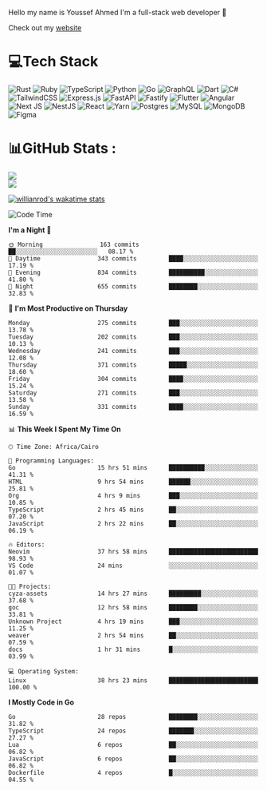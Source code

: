 Hello my name is Youssef Ahmed I'm a full-stack web developer 👋

Check out my [website](https://youssefahmed.vercel.app)
 
# 💻Tech Stack

![Rust](https://img.shields.io/badge/rust-%23000000.svg?style=for-the-badge&logo=rust&logoColor=white) ![Ruby](https://img.shields.io/badge/ruby-%23CC342D.svg?style=for-the-badge&logo=ruby&logoColor=white) ![TypeScript](https://img.shields.io/badge/typescript-%23007ACC.svg?style=for-the-badge&logo=typescript&logoColor=white) ![Python](https://img.shields.io/badge/python-3670A0?style=for-the-badge&logo=python&logoColor=ffdd54) ![Go](https://img.shields.io/badge/go-%2300ADD8.svg?style=for-the-badge&logo=go&logoColor=white) ![GraphQL](https://img.shields.io/badge/-GraphQL-E10098?style=for-the-badge&logo=graphql&logoColor=white) ![Dart](https://img.shields.io/badge/dart-%230175C2.svg?style=for-the-badge&logo=dart&logoColor=white) ![C#](https://img.shields.io/badge/c%23-%23239120.svg?style=for-the-badge&logo=c-sharp&logoColor=white) ![TailwindCSS](https://img.shields.io/badge/tailwindcss-%2338B2AC.svg?style=for-the-badge&logo=tailwind-css&logoColor=white) ![Express.js](https://img.shields.io/badge/express.js-%23404d59.svg?style=for-the-badge&logo=express&logoColor=%2361DAFB) ![FastAPI](https://img.shields.io/badge/FastAPI-005571?style=for-the-badge&logo=fastapi) ![Fastify](https://img.shields.io/badge/fastify-%23000000.svg?style=for-the-badge&logo=fastify&logoColor=white) ![Flutter](https://img.shields.io/badge/Flutter-%2302569B.svg?style=for-the-badge&logo=Flutter&logoColor=white) ![Angular](https://img.shields.io/badge/angular-%23DD0031.svg?style=for-the-badge&logo=angular&logoColor=white) ![Next JS](https://img.shields.io/badge/Next-black?style=for-the-badge&logo=next.js&logoColor=white) ![NestJS](https://img.shields.io/badge/nestjs-%23E0234E.svg?style=for-the-badge&logo=nestjs&logoColor=white) ![React](https://img.shields.io/badge/react-%2320232a.svg?style=for-the-badge&logo=react&logoColor=%2361DAFB) ![Yarn](https://img.shields.io/badge/yarn-%232C8EBB.svg?style=for-the-badge&logo=yarn&logoColor=white) ![Postgres](https://img.shields.io/badge/postgres-%23316192.svg?style=for-the-badge&logo=postgresql&logoColor=white) ![MySQL](https://img.shields.io/badge/mysql-%2300f.svg?style=for-the-badge&logo=mysql&logoColor=white) ![MongoDB](https://img.shields.io/badge/MongoDB-%234ea94b.svg?style=for-the-badge&logo=mongodb&logoColor=white)     ![Figma](https://img.shields.io/badge/figma-%23F24E1E.svg?style=for-the-badge&logo=figma&logoColor=white)

# 📊GitHub Stats :

![](https://github-readme-stats.vercel.app/api?username=joetifa2003&theme=tokyonight&hide_border=false&include_all_commits=false&count_private=false)<br/>
![](https://github-readme-streak-stats.herokuapp.com/?user=joetifa2003&theme=tokyonight&hide_border=false)<br/>

[![willianrod's wakatime stats](https://github-readme-stats.vercel.app/api/wakatime?username=joetifa2003&layout=compact)](https://github.com/anuraghazra/github-readme-stats)
<!--START_SECTION:waka-->
![Code Time](http://img.shields.io/badge/Code%20Time-3%2C546%20hrs%2055%20mins-blue)

**I'm a Night 🦉** 

```text
🌞 Morning                163 commits         ██░░░░░░░░░░░░░░░░░░░░░░░   08.17 % 
🌆 Daytime                343 commits         ████░░░░░░░░░░░░░░░░░░░░░   17.19 % 
🌃 Evening                834 commits         ██████████░░░░░░░░░░░░░░░   41.80 % 
🌙 Night                  655 commits         ████████░░░░░░░░░░░░░░░░░   32.83 % 
```
📅 **I'm Most Productive on Thursday** 

```text
Monday                   275 commits         ███░░░░░░░░░░░░░░░░░░░░░░   13.78 % 
Tuesday                  202 commits         ███░░░░░░░░░░░░░░░░░░░░░░   10.13 % 
Wednesday                241 commits         ███░░░░░░░░░░░░░░░░░░░░░░   12.08 % 
Thursday                 371 commits         █████░░░░░░░░░░░░░░░░░░░░   18.60 % 
Friday                   304 commits         ████░░░░░░░░░░░░░░░░░░░░░   15.24 % 
Saturday                 271 commits         ███░░░░░░░░░░░░░░░░░░░░░░   13.58 % 
Sunday                   331 commits         ████░░░░░░░░░░░░░░░░░░░░░   16.59 % 
```


📊 **This Week I Spent My Time On** 

```text
🕑︎ Time Zone: Africa/Cairo

💬 Programming Languages: 
Go                       15 hrs 51 mins      ██████████░░░░░░░░░░░░░░░   41.31 % 
HTML                     9 hrs 54 mins       ██████░░░░░░░░░░░░░░░░░░░   25.81 % 
Org                      4 hrs 9 mins        ███░░░░░░░░░░░░░░░░░░░░░░   10.85 % 
TypeScript               2 hrs 45 mins       ██░░░░░░░░░░░░░░░░░░░░░░░   07.20 % 
JavaScript               2 hrs 22 mins       ██░░░░░░░░░░░░░░░░░░░░░░░   06.19 % 

🔥 Editors: 
Neovim                   37 hrs 58 mins      █████████████████████████   98.93 % 
VS Code                  24 mins             ░░░░░░░░░░░░░░░░░░░░░░░░░   01.07 % 

🐱‍💻 Projects: 
cyza-assets              14 hrs 27 mins      █████████░░░░░░░░░░░░░░░░   37.68 % 
goc                      12 hrs 58 mins      ████████░░░░░░░░░░░░░░░░░   33.81 % 
Unknown Project          4 hrs 19 mins       ███░░░░░░░░░░░░░░░░░░░░░░   11.25 % 
weaver                   2 hrs 54 mins       ██░░░░░░░░░░░░░░░░░░░░░░░   07.59 % 
docs                     1 hr 31 mins        █░░░░░░░░░░░░░░░░░░░░░░░░   03.99 % 

💻 Operating System: 
Linux                    38 hrs 23 mins      █████████████████████████   100.00 % 
```

**I Mostly Code in Go** 

```text
Go                       28 repos            ████████░░░░░░░░░░░░░░░░░   31.82 % 
TypeScript               24 repos            ███████░░░░░░░░░░░░░░░░░░   27.27 % 
Lua                      6 repos             ██░░░░░░░░░░░░░░░░░░░░░░░   06.82 % 
JavaScript               6 repos             ██░░░░░░░░░░░░░░░░░░░░░░░   06.82 % 
Dockerfile               4 repos             █░░░░░░░░░░░░░░░░░░░░░░░░   04.55 % 
```




<!--END_SECTION:waka-->
